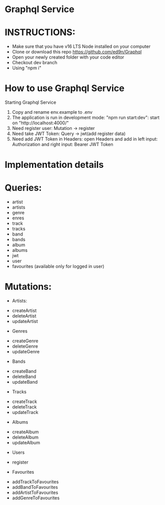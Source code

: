 # Graphql Service

# INSTRUCTIONS:
* Make sure that you have v16 LTS Node installed on your computer
* Clone or download this repo https://github.com/ed9n/Graphql
* Open your newly created folder with your code editor
* Checkout dev branch
* Using "npm i"

# How to use Graphql Service
Starting Graphql Service
1. Copy and rename env.example to .env
2. The application is run in development mode: "npm run start:dev": start on "http://localhost:4000/"
3. Need register user: Mutation -> register
4. Need take JWT Token: Query -> jwt(add register data)
5. Need add JWT Token in Headers: open Headers and add in left input: Authorization and right input: Bearer JWT Token

# Implementation details

# Queries:

* artist
* artists
* genre
* enres
* track
* tracks
* band
* bands
* album
* albums
* jwt
* user
* favourites (available only for logged in user)

#  Mutations:

* Artists:
 - createArtist
 - deleteArtist
 - updateArtist

* Genres
 - createGenre
 - deleteGenre
 - updateGenre

* Bands
 - createBand
 - deleteBand
 - updateBand

* Tracks
 - createTrack
 - deleteTrack
 - updateTrack

* Albums
 - createAlbum
 - deleteAlbum
 - updateAlbum

* Users
 - register

* Favourites
 - addTrackToFavourites
 - addBandToFavourites
 - addArtistToFavourites
 - addGenreToFavourites
